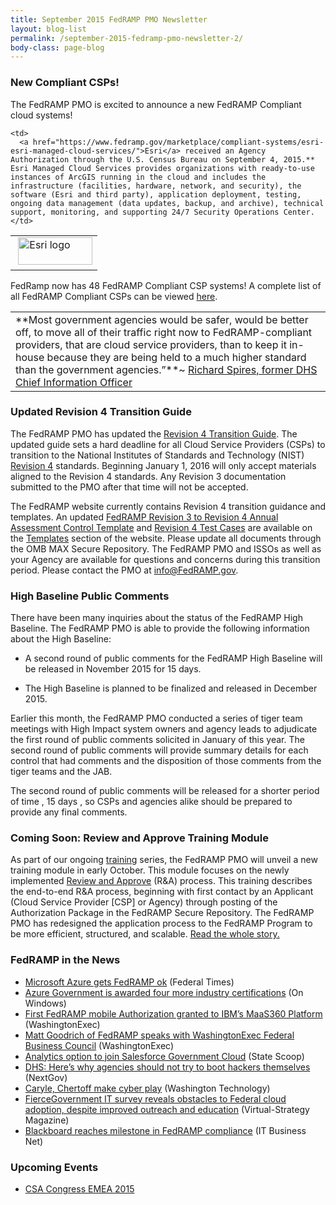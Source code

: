 ```yaml
---
title: September 2015 FedRAMP PMO Newsletter
layout: blog-list
permalink: /september-2015-fedramp-pmo-newsletter-2/
body-class: page-blog
---
```

### New Compliant CSPs!

The FedRAMP PMO is excited to announce a new FedRAMP Compliant cloud systems!

<table>
  <tr>
    <td>
       <img class="alignnone wp-image-14422 size-full" src="https://s3.amazonaws.com/sitesusa/wp-content/uploads/sites/482/2015/02/esri-logo.jpg" alt="Esri logo" width="119" height="44" />
    </td>

    <td>
      <a href="https://www.fedramp.gov/marketplace/compliant-systems/esri-esri-managed-cloud-services/">Esri</a> received an Agency Authorization through the U.S. Census Bureau on September 4, 2015.** Esri Managed Cloud Services provides organizations with ready-to-use instances of ArcGIS running in the cloud and includes the infrastructure (facilities, hardware, network, and security), the software (Esri and third party), application deployment, testing, ongoing data management (data updates, backup, and archive), technical support, monitoring, and supporting 24/7 Security Operations Center.
    </td>
  </tr>
</table>

FedRamp now has 48 FedRAMP Compliant CSP systems! A complete list of all FedRAMP Compliant CSPs can be viewed [here](https://www.fedramp.gov/marketplace/compliant-systems/).

<table>
  <tr>
    <td>
      **Most government agencies would be safer, would be better off, to move all of their traffic right now to FedRAMP-compliant providers, that are cloud service providers, than to keep it in-house because they are being held to a much higher standard than the government agencies.”**~ <a href="http://www.nextgov.com/cybersecurity/2015/09/dhs-heres-why-agencies-should-not-try-boot-hackers-themselves/120647/?oref=ng-channelriver">Richard Spires, former DHS Chief Information Officer</a>
    </td>
  </tr>
</table>


### Updated Revision 4 Transition Guide

The FedRAMP PMO has updated the [Revision 4 Transition Guide](https://s3.amazonaws.com/sitesusa/wp-content/uploads/sites/482/2015/01/FedRAMP-Rev-4-Transition-Guide-v3-0.pdf). The updated guide sets a hard deadline for all Cloud Service Providers (CSPs) to transition to the National Institutes of Standards and Technology (NIST) [Revision 4](http://csrc.nist.gov/publications/drafts/800-53-rev4/sp800-53-rev4-ipd.pdf) standards. Beginning January 1, 2016 will only accept materials aligned to the Revision 4 standards. Any Revision 3 documentation submitted to the PMO after that time will not be accepted.

The FedRAMP website currently contains Revision 4 transition guidance and templates. An updated [FedRAMP Revision 3 to Revision 4 Annual Assessment Control Template](https://s3.amazonaws.com/sitesusa/wp-content/uploads/sites/482/2015/01/FedRAMP-Rev3-to-Rev-4-Annual-Assessment-Controls-Template-v2-0.xlsx) and [Revision 4 Test Cases](https://s3.amazonaws.com/sitesusa/wp-content/uploads/sites/482/2015/01/FedRAMP-Revision-4-Security-Assessment-Test-Cases-v2-0.xlsx) are available on the [Templates](https://www.fedramp.gov/resources/templates-3/) section of the website. Please update all documents through the OMB MAX Secure Repository. The FedRAMP PMO and ISSOs as well as your Agency are available for questions and concerns during this transition period. Please contact the PMO at [info@FedRAMP.gov](mailto:info@FedRAMP.gov).

### High Baseline Public Comments

There have been many inquiries about the status of the FedRAMP High Baseline. The FedRAMP PMO is able to provide the following information about the High Baseline:

* A second round of public comments for the FedRAMP High Baseline will be released in November 2015 for 15 days.

* The High Baseline is planned to be finalized and released in December 2015.

Earlier this month, the FedRAMP PMO conducted a series of tiger team meetings with High Impact system owners and agency leads to adjudicate the first round of public comments solicited in January of this year. The second round of public comments will provide summary details for each control that had comments and the disposition of those comments from the tiger teams and the JAB.

The second round of public comments will be released for a shorter period of time , 15 days , so CSPs and agencies alike should be prepared to provide any final comments.

### Coming Soon: Review and Approve Training Module

As part of our ongoing [training](https://www.fedramp.gov/resources/training/) series, the FedRAMP PMO will unveil a new training module in early October. This module focuses on the newly implemented [Review and Approve](https://www.fedramp.gov/participate/review-and-approve-process/) (R&A) process. This training describes the end-to-end R&A process, beginning with first contact by an Applicant (Cloud Service Provider [CSP] or Agency) through posting of the Authorization Package in the FedRAMP Secure Repository. The FedRAMP PMO has redesigned the application process to the FedRAMP Program to be more efficient, structured, and scalable. [Read the whole story.](https://www.fedramp.gov/?p=36152)


### FedRAMP in the News

  * [Microsoft Azure gets FedRAMP ok](http://www.federaltimes.com/story/government/it/2015/08/19/microsoft-azure-gets-fedramp-ok/32002439/) (Federal Times)
  * [Azure Government is awarded four more industry certifications](http://www.onwindows.com/Article/azure-government-is-awarded-four-more-industry-certifications-47539#.VfrgL99VhBc) (On Windows)
  * [First FedRAMP mobile Authorization granted to IBM’s MaaS360 Platform](http://www.washingtonexec.com/2015/08/first-fedramp-mobile-authorization-granted-to-ibms-maas360-platform/) (WashingtonExec)
  * [Matt Goodrich of FedRAMP speaks with WashingtonExec Federal Business Council](http://www.washingtonexec.com/2015/08/matt-goodrich-of-fedramp-speaks-with-washingtonexec-federal-business-council/) (WashingtonExec)
  * [Analytics option to join Salesforce Government Cloud](http://statescoop.com/analytics-option-join-salesforce-government-cloud/) (State Scoop)
  * [DHS: Here’s why agencies should not try to boot hackers themselves](http://www.nextgov.com/cybersecurity/2015/09/dhs-heres-why-agencies-should-not-try-boot-hackers-themselves/120647/?oref=ng-channelriver) (NextGov)
  * [Caryle, Chertoff make cyber play](http://washingtontechnology.com/articles/2015/09/16/carlyle-chertoff-investment.aspx) (Washington Technology)
  * [FierceGovernment IT survey reveals obstacles to Federal cloud adoption, despite improved outreach and education](http://www.virtual-strategy.com/2015/09/16/fiercegovernmentit-survey-reveals-obstacles-federal-cloud-adoption-despite-improved-outre#axzz3m0wgXGFP) (Virtual-Strategy Magazine)
  * [Blackboard reaches milestone in FedRAMP compliance](http://softwaredev.itbusinessnet.com/article/Blackboard-Reaches-Milestone-in-FedRAMP-Compliance-Process-4039983) (IT Business Net)


### Upcoming Events

  * [CSA Congress EMEA 2015](https://www.fedramp.gov/?p=36202)
